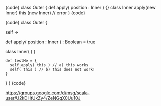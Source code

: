 {code}
class Outer {
  def apply( position : Inner ) {}
  class Inner
  apply(new Inner)
  this (new Inner) // error
}
{code}

{code}
class Outer {

  self =>

  def apply( position : Inner ) : Boolean = true

  class Inner( ) {

    def testMe = {
      self.apply( this ) // a) this works
      self( this ) // b) this does not work!
    }
  }
}
{code}

https://groups.google.com/d/msg/scala-user/U2kDHtUxZy4/ZeNGqX0Uu10J


